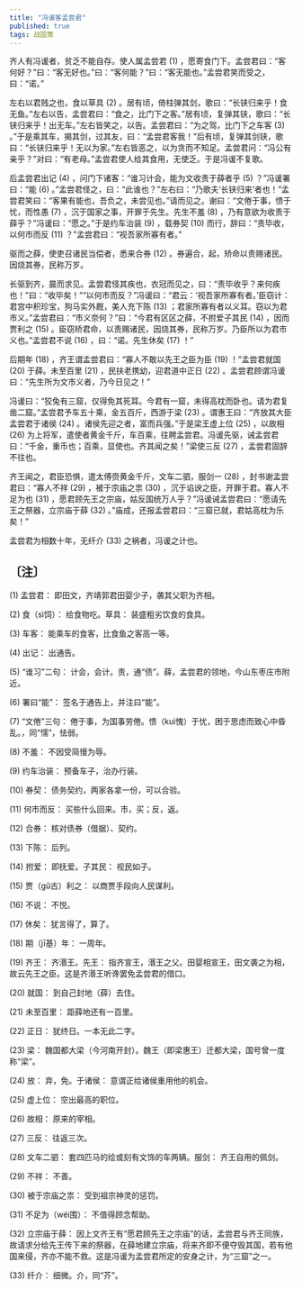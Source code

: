 ```yaml
---
title: "冯谖客孟尝君"
published: true
tags: 战国策
---
```


齐人有冯谖者，贫乏不能自存。使人属孟尝君 (1) ，愿寄食门下。孟尝君曰：“客何好？”曰：“客无好也。”曰：“客何能？”曰：“客无能也。”孟尝君笑而受之，曰：“诺。”

左右以君贱之也，食以草具 (2) 。居有顷，倚柱弹其剑，歌曰：“长铗归来乎！食无鱼。”左右以告，孟尝君曰：“食之，比门下之客。”居有顷，复弹其铗，歌曰：“长铗归来乎！出无车。”左右皆笑之，以告。孟尝君曰：“为之驾，比门下之车客 (3) 。”于是乘其车，揭其剑，过其友，曰：“孟尝君客我！”后有顷，复弹其剑铗，歌曰：“长铗归来乎！无以为家。”左右皆恶之，以为贪而不知足。孟尝君问：“冯公有亲乎？”对曰：“有老母。”孟尝君使人给其食用，无使乏。于是冯谖不复歌。

后孟尝君出记 (4) ，问门下诸客：“谁习计会，能为文收责于薛者乎 (5) ？”冯谖署曰：“能 (6) 。”孟尝君怪之，曰：“此谁也？”左右曰：“乃歌夫‘长铗归来’者也！”孟尝君笑曰：“客果有能也，吾负之，未尝见也。”请而见之。谢曰：“文倦于事，愦于忧，而性愚 (7) ，沉于国家之事，开罪于先生。先生不羞 (8) ，乃有意欲为收责于薛乎？”冯谖曰：“愿之。”于是约车治装 (9) ，载券契 (10) 而行，辞曰：“责毕收，以何市而反 (11) ？”孟尝君曰：“视吾家所寡有者。”

驱而之薛，使吏召诸民当偿者，悉来合券 (12) 。券遍合，起，矫命以责赐诸民。因烧其券，民称万岁。

长驱到齐，晨而求见。孟尝君怪其疾也，衣冠而见之，曰：“责毕收乎？来何疾也！”曰：“收毕矣！”“以何市而反？”冯谖曰：“君云：‘视吾家所寡有者。’臣窃计： 君宫中积珍宝，狗马实外厩，美人充下陈 (13) ；君家所寡有者以义耳。窃以为君市义。”孟尝君曰：“市义奈何？”曰：“今君有区区之薛，不拊爱子其民 (14) ，因而贾利之 (15) 。臣窃矫君命，以责赐诸民，因烧其券，民称万岁。乃臣所以为君市义也。”孟尝君不说 (16) ，曰：“诺。先生休矣 (17) ！”

后期年 (18) ，齐王谓孟尝君曰：“寡人不敢以先王之臣为臣 (19) ！”孟尝君就国 (20) 于薛。未至百里 (21) ，民扶老携幼，迎君道中正日 (22) 。孟尝君顾谓冯谖曰：“先生所为文市义者，乃今日见之！”

冯谖曰：“狡兔有三窟，仅得免其死耳。今君有一窟，未得高枕而卧也。请为君复凿二窟。”孟尝君予车五十乘，金五百斤，西游于梁 (23) 。谓惠王曰：“齐放其大臣孟尝君于诸侯 (24) 。诸侯先迎之者，富而兵强。”于是梁王虚上位 (25) ，以故相 (26) 为上将军，遣使者黄金千斤，车百乘，往聘孟尝君。冯谖先驱，诫孟尝君曰：“千金，重币也；百乘，显使也。齐其闻之矣！”梁使三反 (27) ，孟尝君固辞不往也。

齐王闻之，君臣恐惧，遣太傅赍黄金千斤，文车二驷，服剑一 (28) ，封书谢孟尝君曰：“寡人不祥 (29) ，被于宗庙之祟 (30) ，沉于谄谀之臣，开罪于君。寡人不足为也 (31) ，愿君顾先王之宗庙，姑反国统万人乎？”冯谖诫孟尝君曰：“愿请先王之祭器，立宗庙于薛 (32) 。”庙成，还报孟尝君曰：“三窟已就，君姑高枕为乐矣！”

孟尝君为相数十年，无纤介 (33) 之祸者，冯谖之计也。

## 〔注〕　

(1) 孟尝君： 即田文，齐靖郭君田婴少子，袭其父职为齐相。

(2) 食（sì饲）： 给食物吃。草具： 装盛粗劣饮食的食具。

(3) 车客： 能乘车的食客，比食鱼之客高一等。

(4) 出记： 出通告。

(5) “谁习”二句： 计会，会计。责，通“债”。薛，孟尝君的领地，今山东枣庄市附近。

(6) 署曰“能”： 签名于通告上，并注曰“能”。

(7) “文倦”三句： 倦于事，为国事劳倦。愦（kuì愧）于忧，困于思虑而致心中昏乱。，同“懦”，怯弱。

(8) 不羞： 不因受简慢为辱。

(9) 约车治装： 预备车子，治办行装。

(10) 券契： 债务契约，两家各拿一份，可以合验。

(11) 何市而反： 买些什么回来。市，买；反，返。

(12) 合券： 核对债券（借据）、契约。

(13) 下陈： 后列。

(14) 拊爱： 即抚爱。子其民： 视民如子。

(15) 贾（gǔ古）利之： 以商贾手段向人民谋利。

(16) 不说： 不悦。

(17) 休矣： 犹言得了，算了。

(18) 期（jī基）年： 一周年。

(19) 齐王： 齐湣王。先王： 指齐宣王，湣王之父。田婴相宣王，田文袭之为相，故云先王之臣。这是齐湣王听谗罢免孟尝君的借口。

(20) 就国： 到自己封地（薛）去住。

(21) 未至百里： 距薛地还有一百里。

(22) 正日： 犹终日。一本无此二字。

(23) 梁： 魏国都大梁（今河南开封）。魏王（即梁惠王）迁都大梁，国号曾一度称“梁”。

(24) 放： 弃，免。于诸侯： 意谓正给诸侯重用他的机会。

(25) 虚上位： 空出最高的职位。

(26) 故相： 原来的宰相。

(27) 三反： 往返三次。

(28) 文车二驷： 套四匹马的绘或刻有文饰的车两辆。服剑： 齐王自用的佩剑。

(29) 不祥： 不善。

(30) 被于宗庙之祟： 受到祖宗神灵的惩罚。

(31) 不足为（wéi围）： 不值得顾念帮助。

(32) 立宗庙于薛： 因上文齐王有“愿君顾先王之宗庙”的话，孟尝君与齐王同族，故请求分给先王传下来的祭器，在薛地建立宗庙，将来齐即不便夺毁其国，若有他国来侵，齐亦不能不救。这是冯谖为孟尝君所定的安身之计，为“三窟”之一。

(33) 纤介： 细微。介，同“芥”。